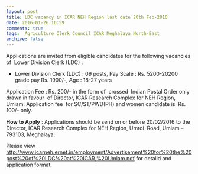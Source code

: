 ```yaml
---
layout: post
title: LDC vacancy in ICAR NEH Region last date 20th Feb-2016   
date: 2016-01-26 16:59
comments: true
tags:  Agriculture Clerk Council ICAR Meghalaya North-East 
archive: false
---
```

Applications are invited from eligible candidates for the following vacancies of  Lower Division Clerk (LDC) :


- Lower Division Clerk (LDC) : 09 posts, Pay Scale : Rs. 5200-20200 grade pay Rs. 1900/-, Age : 18-27 years

Application Fee : Rs. 200/- in the form of  crossed  Indian Postal Order only drawn in favour  of Director, ICAR Research Complex for NEH Region, Umiam. Application fee  for SC/ST/PWD(PH) and women candidate is  Rs. 100/- only.  

**How to Apply** : Applications should be send on or before 20/02/2016 to the Director, ICAR Research Complex for NEH Region, Umroi  Road, Umiam –  793103, Meghalaya. 

Please view <http://www.icarneh.ernet.in/employment/Advertisement%20for%20the%20post%20of%20LDC%20at%20ICAR,%20Umiam.pdf> for detaild and application format.  



